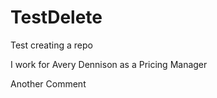 TestDelete
==========

Test creating a repo

I work for Avery Dennison as a Pricing Manager

Another Comment
